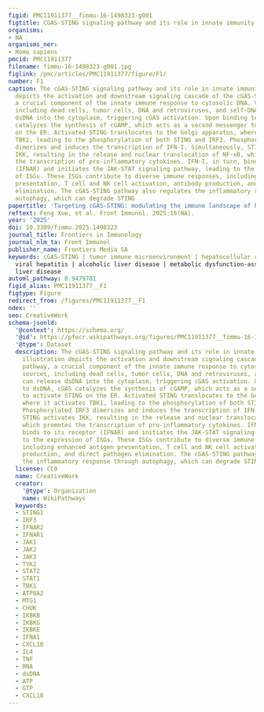 ```yaml
---
figid: PMC11911377__fimmu-16-1498323-g001
figtitle: CGAS-STING signaling pathway and its role in innate immunity
organisms:
- NA
organisms_ner:
- Homo sapiens
pmcid: PMC11911377
filename: fimmu-16-1498323-g001.jpg
figlink: /pmc/articles/PMC11911377/figure/F1/
number: F1
caption: The cGAS-STING signaling pathway and its role in innate immunity. This illustration
  depicts the activation and downstream signaling cascade of the cGAS-STING pathway,
  a crucial component of the innate immune response to cytosolic DNA. Various sources,
  including dead cells, tumor cells, DNA and retroviruses, and self-DNA, can release
  dsDNA into the cytoplasm, triggering cGAS activation. Upon binding to dsDNA, cGAS
  catalyzes the synthesis of cGAMP, which acts as a second messenger to activate STING
  on the ER. Activated STING translocates to the Golgi apparatus, where it activates
  TBK1, leading to the phosphorylation of both STING and IRF3. Phosphorylated IRF3
  dimerizes and induces the transcription of IFN-I. Simultaneously, STING activates
  IKK, resulting in the release and nuclear translocation of NF-κB, which promotes
  the transcription of pro-inflammatory cytokines. IFN-I, in turn, binds to its receptor
  (IFNAR) and initiates the JAK-STAT signaling pathway, leading to the expression
  of ISGs. These ISGs contribute to diverse immune responses, including enhanced antigen
  presentation, T cell and NK cell activation, antibody production, and direct pathogen
  elimination. The cGAS-STING pathway also regulates the inflammatory response through
  autophagy, which can degrade STING
papertitle: 'Targeting cGAS-STING: modulating the immune landscape of hepatic diseases'
reftext: Feng Xue, et al. Front Immunol. 2025;16(NA).
year: '2025'
doi: 10.3389/fimmu.2025.1498323
journal_title: Frontiers in Immunology
journal_nlm_ta: Front Immunol
publisher_name: Frontiers Media SA
keywords: cGAS-STING | tumor immune microenvironment | hepatocellular carcinoma |
  viral hepatitis | alcoholic liver disease | metabolic dysfunction-associated steatotic
  liver disease
automl_pathway: 0.9479781
figid_alias: PMC11911377__F1
figtype: Figure
redirect_from: /figures/PMC11911377__F1
ndex: ''
seo: CreativeWork
schema-jsonld:
  '@context': https://schema.org/
  '@id': https://pfocr.wikipathways.org/figures/PMC11911377__fimmu-16-1498323-g001.html
  '@type': Dataset
  description: The cGAS-STING signaling pathway and its role in innate immunity. This
    illustration depicts the activation and downstream signaling cascade of the cGAS-STING
    pathway, a crucial component of the innate immune response to cytosolic DNA. Various
    sources, including dead cells, tumor cells, DNA and retroviruses, and self-DNA,
    can release dsDNA into the cytoplasm, triggering cGAS activation. Upon binding
    to dsDNA, cGAS catalyzes the synthesis of cGAMP, which acts as a second messenger
    to activate STING on the ER. Activated STING translocates to the Golgi apparatus,
    where it activates TBK1, leading to the phosphorylation of both STING and IRF3.
    Phosphorylated IRF3 dimerizes and induces the transcription of IFN-I. Simultaneously,
    STING activates IKK, resulting in the release and nuclear translocation of NF-κB,
    which promotes the transcription of pro-inflammatory cytokines. IFN-I, in turn,
    binds to its receptor (IFNAR) and initiates the JAK-STAT signaling pathway, leading
    to the expression of ISGs. These ISGs contribute to diverse immune responses,
    including enhanced antigen presentation, T cell and NK cell activation, antibody
    production, and direct pathogen elimination. The cGAS-STING pathway also regulates
    the inflammatory response through autophagy, which can degrade STING
  license: CC0
  name: CreativeWork
  creator:
    '@type': Organization
    name: WikiPathways
  keywords:
  - STING1
  - IRF3
  - IFNAR2
  - IFNAR1
  - JAK1
  - JAK2
  - JAK3
  - TYK2
  - STAT2
  - STAT1
  - TBK1
  - ATP8A2
  - MTG1
  - CHUK
  - IKBKB
  - IKBKG
  - IKBKE
  - IFNA1
  - CXCL10
  - IL4
  - TNF
  - RNA
  - dsDNA
  - ATP
  - GTP
  - CXCL10
---
```

